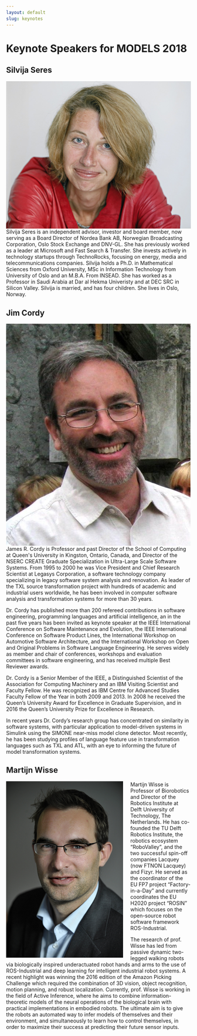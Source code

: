 ```yaml
---
layout: default
slug: keynotes
---
```

<div class="row">
 <div class="col-md-11" markdown="1">

# Keynote Speakers for MODELS 2018

## Silvija Seres
<img align="left" src="/assets/faces/sseres.jpg" alt="Silvija Seres" class="team-face" style="margin-right: 20px"/>
Silvija Seres is an independent advisor, investor and board member, now
serving as a Board Director of Nordea Bank AB, Norwegian Broadcasting
Corporation, Oslo Stock Exchange and DNV-GL. She has previously worked as a
leader at Microsoft and Fast Search & Transfer. She invests actively in
technology startups through TechnoRocks, focusing on energy, media and
telecommunications companies.
Silvija holds a Ph.D. in Mathematical Sciences from Oxford University, MSc
in Information Technology from University of Oslo and an M.B.A. From INSEAD.
She has worked as a Professor in Saudi Arabia at Dar al Hekma Univeristy and
at DEC SRC in Silicon Valley.
Silvija is married, and has four children. She lives in Oslo, Norway.

<br>

<!-- <h2 align="right">Martijn Wisse</h2>

<img align="right" src="" style="width: 200px;"/> -->


## Jim Cordy
<img align="left" src="/assets/faces/jcordy.jpg" alt="Jim Cordy" class="team-face" style="margin-right: 20px;"/>

James R. Cordy is Professor and past Director of the School of Computing at Queen's University in Kingston, Ontario, Canada, and Director of the NSERC CREATE Graduate Specialization in Ultra-Large Scale Software Systems.  From 1995 to 2000 he was Vice President and Chief Research Scientist at Legasys Corporation, a software technology company specializing in legacy software system analysis and renovation.  As leader of the TXL source transformation project with hundreds of academic and industrial users worldwide, he has been involved in computer software analysis and transformation systems for more than 30 years.  

Dr. Cordy has published more than 200 refereed contributions in software engineering, programming languages and artificial intelligence, an in the past five years has been invited as keynote speaker at the IEEE International Conference on Software Maintenance and Evolution, the IEEE International Conference on Software Product Lines, the International Workshop on Automotive Software Architecture, and the International Workshop on Open and Original Problems in Software Language Engineering. He serves widely as member and chair of conferences, workshops and evaluation committees in software engineering, and has received multiple Best Reviewer awards. 

Dr. Cordy is a Senior Member of the IEEE, a Distinguished Scientist of the Association for Computing Machinery and an IBM Visiting Scientist and Faculty Fellow. He was recognized as IBM Centre for Advanced Studies Faculty Fellow of the Year in both 2009 and 2013.  In 2008 he received the Queen’s University Award for Excellence in Graduate Supervision, and in 2016 the Queen’s University Prize for Excellence in Research.

In recent years Dr. Cordy’s research group has concentrated on similarity in software systems, with particular application to model-driven systems in Simulink using the SIMONE near-miss model clone detector. Most recently, he has been studying profiles of language feature use in transformation languages such as TXL and ATL, with an eye to informing the future of model transformation systems.

## Martijn Wisse
<img align="left" src="/assets/faces/mwisse.jpg" alt="Martijn Wisse" class="team-face" style="margin-right: 20px;" />

Martijn Wisse is Professor of Biorobotics and Director of the Robotics Institute at Delft University of Technology, The Netherlands. He has co-founded the TU Delft Robotics Institute, the robotics ecosystem “RoboValley”, and the two successful spin-off companies Lacquey (now FTNON Lacquey) and Fizyr. He served as the coordinator of the EU FP7 project “Factory-in-a-Day” and currently coordinates the EU H2020 project “ROSIN” which focuses on the open-source robot software framework ROS-Industrial.  

The research of prof. Wisse has led from passive dynamic two-legged walking robots via biologically inspired underactuated robot hands and arms to the use of ROS-Industrial and deep learning for intelligent industrial robot systems. A recent highlight was winning the 2016 edition of the Amazon Picking Challenge which required the combination of 3D vision, object recognition, motion planning, and robust localization. Currently, prof. Wisse is working in the field of Active Inference, where he aims to combine information-theoretic models of the neural operations of the biological brain with practical implementations in embodied robots. The ultimate aim is to give the robots an automated way to infer models of themselves and their environment, and simultaneously to learn how to control themselves, in order to maximize their success at predicting their future sensor inputs.

</div>
</div>


